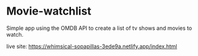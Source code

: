 # Movie-watchlist
 Simple app using the OMDB API to create a list of tv shows and movies to watch. 

live site: https://whimsical-sopapillas-3ede9a.netlify.app/index.html
